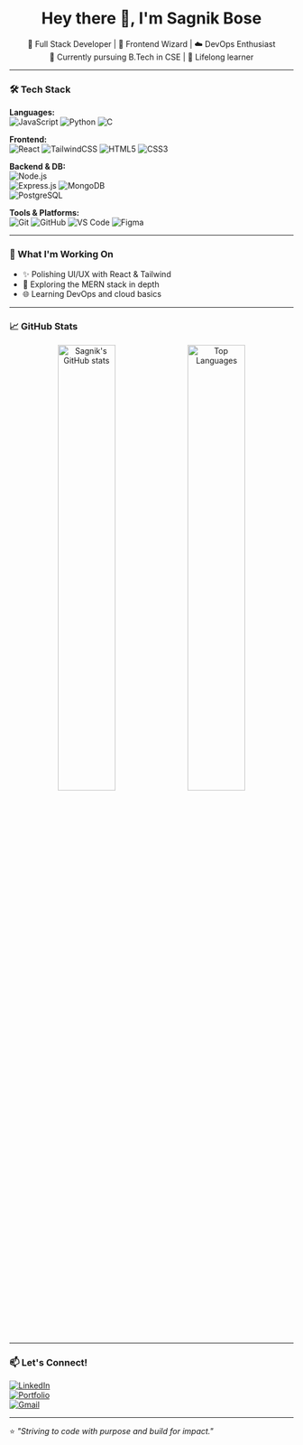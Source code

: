 <h1 align="center">Hey there 👋, I'm Sagnik Bose</h1>
<p align="center">
  🚀 Full Stack Developer | 🎨 Frontend Wizard | ☁️ DevOps Enthusiast <br/>
  🌱 Currently pursuing B.Tech in CSE | 🧠 Lifelong learner
</p>

---

### 🛠️ Tech Stack

**Languages:**  
![JavaScript](https://img.shields.io/badge/-JavaScript-black?style=flat-square&logo=javascript) 
![Python](https://img.shields.io/badge/-Python-black?style=flat-square&logo=python)
![C](https://img.shields.io/badge/-C-black?style=flat-square&logo=c)

**Frontend:**  
![React](https://img.shields.io/badge/-React-black?style=flat-square&logo=react) 
![TailwindCSS](https://img.shields.io/badge/-TailwindCSS-06B6D4?style=flat-square&logo=tailwind-css)
![HTML5](https://img.shields.io/badge/-HTML5-black?style=flat-square&logo=html5)
![CSS3](https://img.shields.io/badge/-CSS3-black?style=flat-square&logo=css3)

**Backend & DB:**  
![Node.js](https://img.shields.io/badge/-Node.js-black?style=flat-square&logo=node.js)  
![Express.js](https://img.shields.io/badge/-Express.js-black?style=flat-square&logo=express)
![MongoDB](https://img.shields.io/badge/-MongoDB-black?style=flat-square&logo=mongodb)  
![PostgreSQL](https://img.shields.io/badge/-PostgreSQL-336791?style=flat-square&logo=postgresql)

**Tools & Platforms:**  
![Git](https://img.shields.io/badge/-Git-black?style=flat-square&logo=git)
![GitHub](https://img.shields.io/badge/-GitHub-181717?style=flat-square&logo=github)
![VS Code](https://img.shields.io/badge/-VS%20Code-007ACC?style=flat-square&logo=visual-studio-code)
![Figma](https://img.shields.io/badge/-Figma-black?style=flat-square&logo=figma)

---

### 🔭 What I'm Working On
- ✨ Polishing UI/UX with React & Tailwind
- 🔧 Exploring the MERN stack in depth
- 🌐 Learning DevOps and cloud basics

---

### 📈 GitHub Stats
<p align="center">
  <img src="https://github-readme-stats.vercel.app/api?username=SagnikBose&show_icons=true&theme=radical" alt="Sagnik's GitHub stats" width="45%"/> 
  <img src="https://github-readme-stats.vercel.app/api/top-langs/?username=SagnikBose&layout=compact&theme=radical" alt="Top Languages" width="45%"/>
</p>

---

### 📫 Let's Connect!
[![LinkedIn](https://img.shields.io/badge/-LinkedIn-blue?style=flat-square&logo=linkedin)](https://linkedin.com/in/yourusername)  
[![Portfolio](https://img.shields.io/badge/-Portfolio-black?style=flat-square&logo=web)](https://yourportfolio.com)  
[![Gmail](https://img.shields.io/badge/-Gmail-D14836?style=flat-square&logo=gmail&logoColor=white)](mailto:youremail@gmail.com)

---

⭐ *"Striving to code with purpose and build for impact."*

